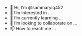 - 👋 Hi, I’m @sammaryiq452
- 👀 I’m interested in ...
- 🌱 I’m currently learning ...
- 💞️ I’m looking to collaborate on ...
- 📫 How to reach me ...

<!---
sammaryiq452/sammaryiq452 is a ✨ special ✨ repository because its `README.md` (this file) appears on your GitHub profile.
You can click the Preview link to take a look at your changes.
--->
